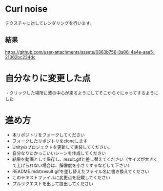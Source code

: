 ﻿# Curl noise
テクスチャに対してレンダリングを行います。

## 結果
https://github.com/user-attachments/assets/0863b756-8a06-4a4e-aae5-21362bc234dc

# 自分なりに変更した点
・クリックした場所に波の中心が来るようにしてそこからぐにゃってするようにした


# 進め方

- 本リポジトリをフォークしてください
- フォークしたリポジトリをcloneします
- Unityのプロジェクトを更新して実装してください。
- 自分なりにかっこいいシーンを作成してください
- 結果を動画として保存し、result.gifと差し替えてください（サイズが大きくて上げられない場合は、解像度を小さくするなどして下さい）
- README.mdのresult.gifを差し替えたファイル名に書き換えてください
- このテキストファイルに変更点を記載してください
- プルリクエストを出して提出してください
